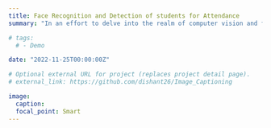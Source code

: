 ```yaml
---
title: Face Recognition and Detection of students for Attendance
summary: "In an effort to delve into the realm of computer vision and facial recognition, I embarked on a project leveraging OpenCV for 3D model extraction, face detection, and recognition. This involved the meticulous implementation of OpenCV's functionalities to extract detailed 3D models from images, enabling a deeper understanding of spatial structures. Furthermore, I employed sophisticated techniques for face detection and recognition, integrating both Local Binary Patterns (LBP) and Haar classifiers. Through extensive training on diverse datasets comprising positive and negative images, I fine-tuned these classifiers to achieve precise and accurate image classification."

# tags:
  # - Demo

date: "2022-11-25T00:00:00Z"

# Optional external URL for project (replaces project detail page).
# external_link: https://github.com/dishant26/Image_Captioning

image:
  caption: 
  focal_point: Smart
---
```

